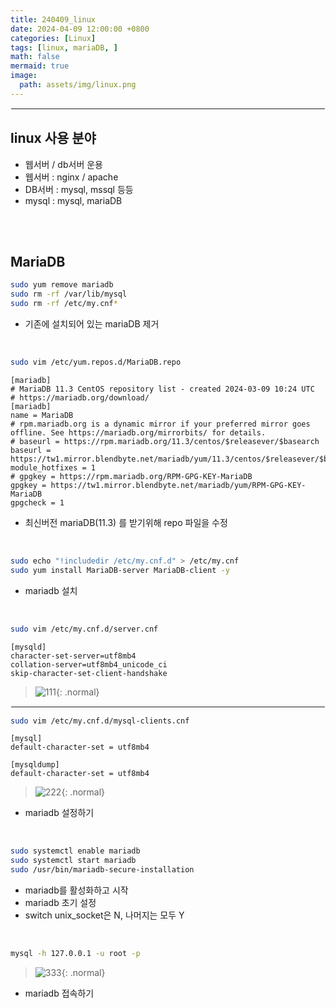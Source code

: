 ```yaml
---
title: 240409_linux
date: 2024-04-09 12:00:00 +0800
categories: [Linux]
tags: [linux, mariaDB, ]
math: false
mermaid: true
image:
  path: assets/img/linux.png
---
```


<hr style="border:1px solid white">

## linux 사용 분야
- 웹서버 / db서버 운용
- 웹서버 : nginx / apache
- DB서버 : mysql, mssql 등등
- mysql : mysql, mariaDB
 
<br/><br/>

## MariaDB
```bash
sudo yum remove mariadb
sudo rm -rf /var/lib/mysql
sudo rm -rf /etc/my.cnf*
```
- 기존에 설치되어 있는 mariaDB 제거

<br/>

```bash
sudo vim /etc/yum.repos.d/MariaDB.repo
```
```vim
[mariadb]
# MariaDB 11.3 CentOS repository list - created 2024-03-09 10:24 UTC
# https://mariadb.org/download/
[mariadb]
name = MariaDB
# rpm.mariadb.org is a dynamic mirror if your preferred mirror goes offline. See https://mariadb.org/mirrorbits/ for details.
# baseurl = https://rpm.mariadb.org/11.3/centos/$releasever/$basearch
baseurl = https://tw1.mirror.blendbyte.net/mariadb/yum/11.3/centos/$releasever/$basearch
module_hotfixes = 1
# gpgkey = https://rpm.mariadb.org/RPM-GPG-KEY-MariaDB
gpgkey = https://tw1.mirror.blendbyte.net/mariadb/yum/RPM-GPG-KEY-MariaDB
gpgcheck = 1
```
- 최신버전 mariaDB(11.3) 를 받기위해 repo 파일을 수정

<br/>

```bash
sudo echo "!includedir /etc/my.cnf.d" > /etc/my.cnf
sudo yum install MariaDB-server MariaDB-client -y
```
- mariadb 설치

<br/>

```bash
sudo vim /etc/my.cnf.d/server.cnf
```
```vim
[mysqld]
character-set-server=utf8mb4
collation-server=utf8mb4_unicode_ci
skip-character-set-client-handshake
```
> ![111](https://github.com/alphathx13/alphathx13.github.io/assets/163115993/8798a8e5-c18f-462a-9d8e-65658d8facd3){: .normal}

<hr style="border:1px solid white">

```bash
sudo vim /etc/my.cnf.d/mysql-clients.cnf
```
```vim
[mysql]
default-character-set = utf8mb4

[mysqldump]
default-character-set = utf8mb4
```
> ![222](https://github.com/alphathx13/alphathx13.github.io/assets/163115993/49f3767c-b498-4056-8d01-07c21a123e91){: .normal}
- mariadb 설정하기

<br/>

```bash
sudo systemctl enable mariadb
sudo systemctl start mariadb
sudo /usr/bin/mariadb-secure-installation
```
- mariadb를 활성화하고 시작
- mariadb 초기 설정
- switch unix_socket은 N, 나머지는 모두 Y

<br/>

```bash
mysql -h 127.0.0.1 -u root -p
```
> ![333](https://github.com/alphathx13/alphathx13.github.io/assets/163115993/da7920b2-eaea-4ee6-a630-5346bf067b8f){: .normal}
- mariadb 접속하기